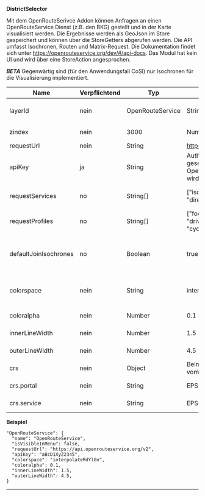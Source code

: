 **DistrictSelector**

Mit dem OpenRouteSerivce Addon können Anfragen an einen OpenRouteService Dienst (z.B. den BKG) gestellt und in der Karte visualisiert werden.
Die Ergebnisse werden als GeoJson im Store gespeichert und können über die StoreGetters abgerufen werden.
Die API umfasst Isochronen, Routen und Matrix-Request. Die Dokumentation findet sich unter https://openrouteservice.org/dev/#/api-docs.
Das Modul hat kein UI und wird über eine StoreAction angesprochen.

***BETA***
Gegenwärtig sind (für den Anwendungsfall CoSI) nur Isochronen für die Visualisierung implementiert.

|Name|Verpflichtend|Typ|Default|Beschreibung|
|----|-------------|---|-------|------------|
|layerId|nein|OpenRouteService|String|ID des Layers für die Visualisierung der Ergebnisse.|
|zindex|nein|3000|Number|Z-Index des Layers für die Visualisierungen.|
|requestUrl|nein|String|https://api.openrouteservice.org/v2|URL der API.|
|apiKey|ja|String|Authentifikation für die API, muss gesetzt werden wenn die offene OpenRouteService API verwendet wird.|
|requestServices|no|String[]|["isochrones", "matrix", "directions"]|Die verfügbaren Dienste im definierten OpenRouteService.|
|requestProfiles|no|String[]|["foot-walking", "driving-car", "driving-lgv", "cycling-regular", "cycling-electric", "wheelchair"]|Die verfügbaren Profile im definierten OpenRouteService.|
|defaultJoinIsochrones|no|Boolean|true|Definiert ob die Isochronen derselben Ebene verbunden werden sollen, wenn sie sich überlappen|
|colorspace|nein|String|interpolateRdYlGn|Farb-Skala der Visualisierungen, vgl. https://github.com/d3/d3-scale-chromatic|
|coloralpha|nein|Number|0.1|Transparenz der Visualisierungen.|
|innerLineWidth|nein|Number|1.5|Innere Linienstärke der Polygone.|
|outerLineWidth|nein|Number|4.5|Äußere Linienstärken der Polygone und Linien.|
|crs|nein|Object|Beinhaltet die Projektionsnamen vom Portal und vom Dienst.|
|crs.portal|nein|String|EPSG:25832|Projektion des Portals, UTM32 für die UDP.|
|crs.service|nein|String|EPSG:4326|Projektion des Dienstes, WGS84 für den ORS.|


**Beispiel**
```
"OpenRouteService": {
  "name": "OpenRouteService",
  "isVisibleInMenu": false,
  "requestUrl": "https://api.openrouteservice.org/v2",
  "apiKey": "aBcD1XyZ2345",
  "colorspace": "interpolateRdYlGn",
  "coloralpha": 0.1,
  "innerLineWidth": 1.5,
  "outerLineWidth": 4.5,
}
```

***
